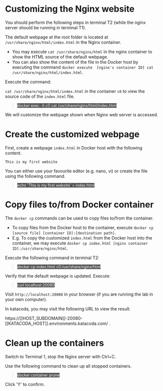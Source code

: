 # Customizing the Nginx website 

You should perform the following steps in terminal T2 (while the nginx server should be running in terminal T1). 

The default webpage at the root folder is located at `/usr/share/nginx/html/index.html` in the Nginx container. 
- You may execute `cat /usr/share/nginx/html` in the nginx container to show the HTML source of the default webpage. 
- You can also show the content of the file in the Docker host by executing the command `docker execute  [nginx's container ID] cat /usr/share/nginx/html/index.html`.

Execute the command:

`cat /usr/share/nginx/html/index.html` in the container `c0` to view the source code of the `index.html` file.

> <span align="left" style="color:#FFF;background:#555;font:Courier New; font-size: 90%;"> docker exec -it c0 cat /usr/share/nginx/html/index.html </span>

We will customize the webpage shown when Nginx web server is accessed.

# Create the customized webpage

First, create a webpage `index.html` in Docker host with the following content.

```
This is my first website
```

You can either use your favourite editor (e.g. nano, vi) or create the file using the following command.

> <span align="left" style="color:#FFF;background:#555;font:Courier New; font-size: 90%;"> echo 'This is my first website' > index.html </span>

# Copy files to/from Docker container

The `docker cp` commands can be used to copy files to/from the container. 
- To copy files from the Docker host to the container, execute `docker cp [source file] [container ID]:[destination path]`.
- E.g. To copy the customized `index.html` from the Docker host into the container, we may execute  `docker cp index.html [nginx container ID]:/usr/share/nginx/html`.

Execute the following command in terminal T2:

> <span align="left" style="color:#FFF;background:#555;font:Courier New; font-size: 90%;"> docker cp index.html c0:/usr/share/nginx/html </span>


Verify that the default webpage is updated. Execute:

> <span align="left" style="color:#FFF;background:#555;font:Courier New; font-size: 90%;"> curl localhost:20080 </span>

Visit `http://localhost:20080` in your browser (if you are running the lab in your own computer).

In katacoda, you may visit the following URL to view the result.

https://[[HOST_SUBDOMAIN]]-20080-[[KATACODA_HOST]].environments.katacoda.com/ .

 
# Clean up the containers

Switch to Terminal 1, stop the Nginx server with Ctrl+C.

Use the following command to clean up all stopped containers.

> <span align="left" style="color:#FFF;background:#555;font:Courier New; font-size: 90%;"> docker container prune </span>

Click 'Y' to confirm.

<br/>
